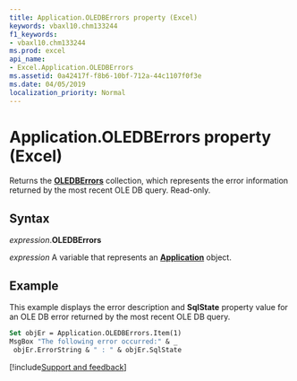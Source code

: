 ```yaml
---
title: Application.OLEDBErrors property (Excel)
keywords: vbaxl10.chm133244
f1_keywords:
- vbaxl10.chm133244
ms.prod: excel
api_name:
- Excel.Application.OLEDBErrors
ms.assetid: 0a42417f-f8b6-10bf-712a-44c1107f0f3e
ms.date: 04/05/2019
localization_priority: Normal
---
```



# Application.OLEDBErrors property (Excel)

Returns the **[OLEDBErrors](Excel.OLEDBErrors.md)** collection, which represents the error information returned by the most recent OLE DB query. Read-only.


## Syntax

_expression_.**OLEDBErrors**

_expression_ A variable that represents an **[Application](Excel.Application(object).md)** object.


## Example

This example displays the error description and **SqlState** property value for an OLE DB error returned by the most recent OLE DB query.

```vb
Set objEr = Application.OLEDBErrors.Item(1) 
MsgBox "The following error occurred:" & _ 
 objEr.ErrorString & " : " & objEr.SqlState
```




[!include[Support and feedback](~/includes/feedback-boilerplate.md)]